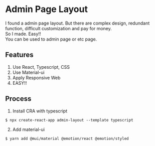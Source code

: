 # Admin Page Layout 
I found a admin page layout. But there are complex design, redundant function, difficult customization and pay for money.  
So I made. Easy!!   
You can be used to admin page or etc page.

## Features

1. Use React, Typescript, CSS
2. Use Material-ui
3. Apply Responsive Web
4. EASY!!

## Process
1. Install CRA with typescript
```
$ npx create-react-app admin-layout --template typescript
```

2. Add material-ui
```
$ yarn add @mui/material @emotion/react @emotion/styled
```

